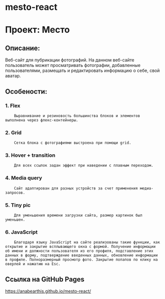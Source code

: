 # mesto-react

# Проект: Место

## Описание:

Веб-сайт для пубрикации фотографий. На данном веб-сайте пользователь может просматривать фотографии, добавленные пользователями, размещать и редактировать информацию о себе, свой аватар.

## Особености:

### 1. Flex
        Выравнивание и резиновость большинства блоков и элементов выполнена через флекс-контейнеры.

### 2. Grid
        Сетка блока с фотографиями выстроена при помощи grid.

### 3. Hover + transition 
        Для всех ссылок задан эффект при наведении с плавным переходом.

### 4. Media query
        Сайт адаптирован для разных устройств за счет применения медиа-запросов.

### 5. Tiny pic
        Для уменьшения времени загрузки сайта, размер картинок был уменьшен.
        
### 6. JavaScript
        Благодаря языку JavaScript на сайте реализованы такие функции, как открытие и закрытие всплывающего окна с формой. Получение информации об имени и должности пользователя из его профиля, подставление этих данных в форму, подтверждение введенных данных, обновление информации в профиле. Полноразмерный просмотр фото. Закрытие попапов по клику на оверлей и нажатию на Esc.
        
## Ссылка на GitHub Pages

https://anabearthis.github.io/mesto-react/
        